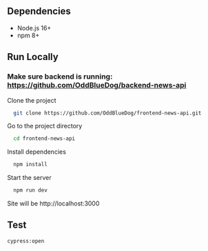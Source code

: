 ## Dependencies

- Node.js 16+
- npm 8+

## Run Locally

### Make sure backend is running: https://github.com/OddBlueDog/backend-news-api

Clone the project

```bash
  git clone https://github.com/OddBlueDog/frontend-news-api.git
```

Go to the project directory

```bash
  cd frontend-news-api
```

Install dependencies

```bash
  npm install
```

Start the server

```bash
  npm run dev
```

Site will be http://localhost:3000

## Test

```bash
cypress:open
```
